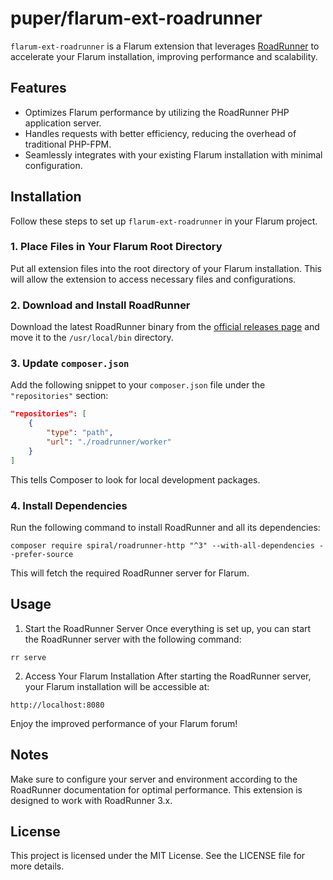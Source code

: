 # puper/flarum-ext-roadrunner

`flarum-ext-roadrunner` is a Flarum extension that leverages [RoadRunner](https://roadrunner.dev/) to accelerate your Flarum installation, improving performance and scalability.

## Features

- Optimizes Flarum performance by utilizing the RoadRunner PHP application server.
- Handles requests with better efficiency, reducing the overhead of traditional PHP-FPM.
- Seamlessly integrates with your existing Flarum installation with minimal configuration.

## Installation

Follow these steps to set up `flarum-ext-roadrunner` in your Flarum project.

### 1. Place Files in Your Flarum Root Directory

Put all extension files into the root directory of your Flarum installation. This will allow the extension to access necessary files and configurations.

### 2. Download and Install RoadRunner

Download the latest RoadRunner binary from the [official releases page](https://github.com/roadrunner-server/roadrunner/releases) and move it to the `/usr/local/bin` directory.

### 3. Update `composer.json`

Add the following snippet to your `composer.json` file under the `"repositories"` section:

```json
"repositories": [
    {
        "type": "path",
        "url": "./roadrunner/worker"
    }
]
```

This tells Composer to look for local development packages.

### 4. Install Dependencies
Run the following command to install RoadRunner and all its dependencies:

```
composer require spiral/roadrunner-http "^3" --with-all-dependencies --prefer-source
```
This will fetch the required RoadRunner server for Flarum.

## Usage
1. Start the RoadRunner Server
Once everything is set up, you can start the RoadRunner server with the following command:
```
rr serve
```
2. Access Your Flarum Installation
After starting the RoadRunner server, your Flarum installation will be accessible at:
```
http://localhost:8080
```
Enjoy the improved performance of your Flarum forum!

## Notes
Make sure to configure your server and environment according to the RoadRunner documentation for optimal performance.
This extension is designed to work with RoadRunner 3.x.

## License
This project is licensed under the MIT License. See the LICENSE file for more details.